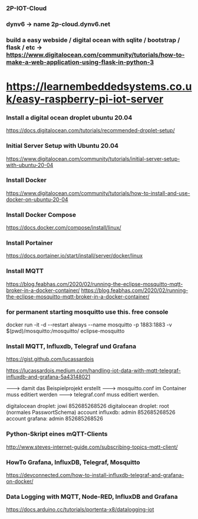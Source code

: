### 2P-IOT-Cloud

### dynv6 -> name 2p-cloud.dynv6.net
### build a easy webside / digital ocean with sqlite / bootstrap / flask / etc -> https://www.digitalocean.com/community/tutorials/how-to-make-a-web-application-using-flask-in-python-3

# https://learnembeddedsystems.co.uk/easy-raspberry-pi-iot-server

### Install a digital ocean droplet ubuntu 20.04   
https://docs.digitalocean.com/tutorials/recommended-droplet-setup/   

### Initial Server Setup with Ubuntu 20.04    
https://www.digitalocean.com/community/tutorials/initial-server-setup-with-ubuntu-20-04   


### Install Docker       
https://www.digitalocean.com/community/tutorials/how-to-install-and-use-docker-on-ubuntu-20-04

### Install Docker Compose   
https://docs.docker.com/compose/install/linux/

### Install Portainer   
https://docs.portainer.io/start/install/server/docker/linux

### Install MQTT   
https://blog.feabhas.com/2020/02/running-the-eclipse-mosquitto-mqtt-broker-in-a-docker-container/
https://blog.feabhas.com/2020/02/running-the-eclipse-mosquitto-mqtt-broker-in-a-docker-container/

### for permanent starting mosquitto use this. free console  
docker run -it -d --restart always --name mosquitto -p 1883:1883 -v $(pwd)/mosquitto:/mosquitto/ eclipse-mosquitto 


### Install MQTT, Influxdb, Telegraf und Grafana   
https://gist.github.com/lucassardois

https://lucassardois.medium.com/handling-iot-data-with-mqtt-telegraf-influxdb-and-grafana-5a43148021

---> damit das Beispielprojekt erstellt
---> mosquitto.conf im Container muss editiert werden
---> telegraf.conf muss editiert werden. 

digitalocean droplet: jowi 852685268526
digitalocean droplet: root (normales PasswortSchema) 
account influxdb: admin 852685268526
account grafana: admin 852685268526


### Python-Skript eines mQTT-Clients   
http://www.steves-internet-guide.com/subscribing-topics-mqtt-client/

### HowTo Grafana, InfluxDB, Telegraf, Mosquitto 
https://devconnected.com/how-to-install-influxdb-telegraf-and-grafana-on-docker/   


### Data Logging with MQTT, Node-RED, InfluxDB and Grafana  

https://docs.arduino.cc/tutorials/portenta-x8/datalogging-iot
